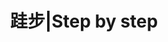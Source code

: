 ---
home: true
lang: zh-CN
title: 跬步|Step by step
heroImage: /1.png
heroText: 跬步 | Step by step
tagline: Our note website
actionText: 进入
actionLink: /guide/
features:
- title: Welcome | 欢迎
  details: This is a non-profit website | 这是一个非盈利的网站
- title: Join us
  details: Share your opinion bravely! Let’s work together and build an excellent note website belong us!
footer: Made by QTZ
---